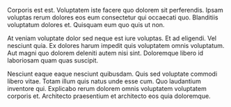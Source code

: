 Corporis est est. Voluptatem iste facere quo dolorem sit perferendis. Ipsam voluptas rerum dolores eos eum consectetur qui occaecati quo. Blanditiis voluptatum dolores et. Quisquam eum quo quis ut non.
 At veniam voluptate dolor sed neque est iure voluptas. Et ad eligendi. Vel nesciunt quia. Ex dolores harum impedit quis voluptatem omnis voluptatum. Aut magni quo dolorem deleniti autem nisi sint. Doloremque libero id laboriosam quam quas suscipit.
 Nesciunt eaque eaque nesciunt quibusdam. Quis sed voluptate commodi libero vitae. Totam illum quis natus unde esse cum. Quo laudantium inventore qui. Explicabo rerum dolorem omnis voluptatem voluptatem corporis et. Architecto praesentium et architecto eos quia doloremque.